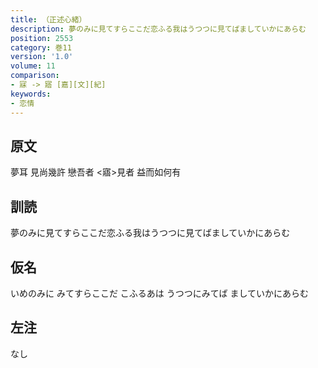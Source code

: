 ```yaml
---
title: （正述心緒）
description: 夢のみに見てすらここだ恋ふる我はうつつに見てばましていかにあらむ
position: 2553
category: 巻11
version: '1.0'
volume: 11
comparison:
- 寐 -> 寤 [嘉][文][紀]
keywords:
- 恋情
---
```


## 原文

夢耳 見尚幾許 戀吾者 <寤>見者 益而如何有

## 訓読

夢のみに見てすらここだ恋ふる我はうつつに見てばましていかにあらむ

## 仮名

いめのみに みてすらここだ こふるあは うつつにみてば ましていかにあらむ

## 左注

なし
